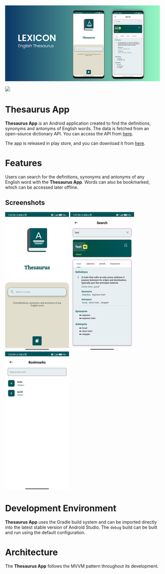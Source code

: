 ![Now in Android](docs/images/img_banner.jpg "Now in Android")

<a href="https://play.google.com/store/apps/details?id=com.mashood.thesaurus"><img src="https://play.google.com/intl/en_us/badges/static/images/badges/en_badge_web_generic.png" height="70"></a>

Thesaurus App
=============

**Thesaurus App** is an Android application created to find the definitions, synonyms and antonyms of English words. The data is fetched from an open-source dictionary API. You can access the API from [here](https://dictionaryapi.dev/).

The app is released in play store, and you can download it from [here](https://play.google.com/store/apps/details?id=com.mashood.thesaurus).

# Features
Users can search for the definitions, synonyms and antonyms of any English word with the **Thesaurus App**. Words can also be bookmarked, which can be accessed later offline.


## Screenshots

<!--- <img src="Docs/images/ss_home.png" alt="Screenshot showing Home screen" width="200"/>
<img src="Docs/images/ss_search.png" alt="Screenshot showing Search screen" width="200"/> --->
<!--- Comments are Fun --->
![Screenshot showing Home screen](docs/images/img_ss_home.jpg "Screenshot showing Home screen") 
![Screenshot showing Search screen](docs/images/img_ss_search.jpg "Screenshot showing Search screen")
![Screenshot showing Bookmark screen](docs/images/img_ss_bookmark.jpg "Screenshot showing Bookmark screen")


# Development Environment

**Thesaurus App** uses the Gradle build system and can be imported directly into the latest stable
version of Android Studio. The `debug`
build can be built and run using the default configuration.

# Architecture

The **Thesaurus App** follows the MVVM pattern throughout its development.

